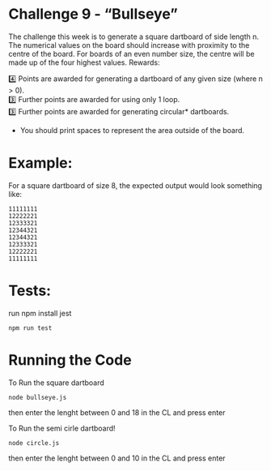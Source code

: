 # Challenge 9 - “Bullseye”
The challenge this week is to generate a square dartboard of side length n. The numerical values on the board should increase with proximity to the centre of the board. For boards of an even number size, the centre will be made up of the four highest values.
Rewards:<br>

:four:  Points are awarded for generating a dartboard of any given size (where n > 0).<br>
:three:  Further points are awarded for using only 1 loop.<br>
:three:  Further points are awarded for generating circular* dartboards.<br>

* You should print spaces to represent the area outside of the board.
# Example:
For a square dartboard of size 8, the expected output would look something like:
```
11111111
12222221
12333321
12344321
12344321
12333321
12222221
11111111
```

# Tests:
run npm install jest
```
npm run test
```

# Running the Code
To Run the square dartboard 
```
node bullseye.js
```
then enter the lenght between 0 and 18 in the CL and press enter

To Run the semi cirle dartboard!
```
node circle.js
```
then enter the lenght between 0 and 10 in the CL and press enter
